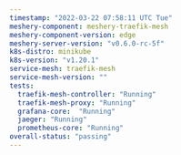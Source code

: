 ```yaml
---
timestamp: "2022-03-22 07:58:11 UTC Tue"
meshery-component: meshery-traefik-mesh
meshery-component-version: edge
meshery-server-version: "v0.6.0-rc-5f"
k8s-distro: minikube
k8s-version: "v1.20.1"
service-mesh: traefik-mesh
service-mesh-version: ""
tests:
  traefik-mesh-controller: "Running"
  traefik-mesh-proxy: "Running"
  grafana-core:  "Running"
  jaeger: "Running"
  prometheus-core: "Running" 
overall-status: "passing"
---
```

